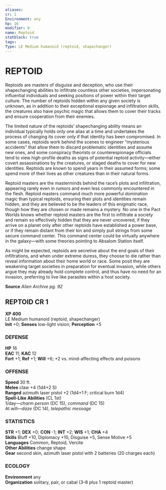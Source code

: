```yaml
---
aliases: 
cr: 1
Environment: any
hp: 16
modifier: 0
name: Reptoid
statblock: true
tags: 
Type: LE Medium humanoid (reptoid, shapechanger)  
---
```

# REPTOID
Reptoids are masters of disguise and deception, who use their shapechanging abilities to infiltrate countless other societies, impersonating influential individuals and seeking positions of power within their target culture. The number of reptoids hidden within any given society is unknown, as in addition to their exceptional espionage and infiltration skills, the creatures also have psychic magic that allows them to cover their tracks and ensure cooperation from their enemies.

The limited nature of the reptoids’ shapechanging ability means an individual typically holds only one alias at a time and undertakes the process of changing its cover only if that identity has been compromised. In some cases, reptoids work behind the scenes to engineer “mysterious accidents” that allow them to discard problematic identities and assume new ones, and some conspiracy theorists or counterespionage officials tend to view high-profile deaths as signs of potential reptoid activity—either covert assassinations by the creatures, or staged deaths to cover for new identities. Reptoids are known to spend years in their assumed forms; some spend more of their lives as other creatures than in their natural forms.

Reptoid masters are the masterminds behind the race’s plots and infiltration, appearing rarely even in rumors and even less commonly encountered in the flesh. Reptoid masters command much more powerful domination magic than typical reptoids, ensuring their plots and identities remain hidden, and they are believed to be the leaders of this enigmatic race, though how they are chosen or made remains a mystery. No one in the Pact Worlds knows whether reptoid masters are the first to infiltrate a society and remain so effectively hidden that they are never uncovered, if they arrive on a planet only after other reptoids have established a power base, or if they remain distant from their kin and simply pull strings from some secure command center. This command center could be virtually anywhere in the galaxy—with some theories pointing to Absalom Station itself.

As might be expected, reptoids are secretive about the end goals of their infiltrations, and when under extreme duress, they choose to die rather than reveal information about their home world or race. Some posit they are weakening target societies in preparation for eventual invasion, while others argue they may already hold complete control, and thus have no need for an invasion, preferring to live like parasites within a host society.

**Source** _Alien Archive pg. 92_

## REPTOID CR 1

**XP 400**  
LE Medium humanoid (reptoid, shapechanger)  
**Init** +0; **Senses** low-light vision; **Perception** +5  

### DEFENSE

**HP** 16  
**EAC** 11; **KAC** 12  
**Fort** +1; **Ref** +1; **Will** +6; +2 vs. mind-affecting effects and poisons  

### OFFENSE

**Speed** 30 ft.  
**Melee** claw +4 (1d4+2 S)  
**Ranged** azimuth laser pistol +2 (1d4+1 F; critical burn 1d4)  
**Spell-Like Abilities** (CL 1st)  
1/day—_charm person_ (DC 15), _command_ (DC 15)  
At will—_daze_ (DC 14), _telepathic message_

### STATISTICS

**STR** +1; **DEX** +0; **CON** -1; **INT** +2; **WIS** +1; **CHA** +4  
**Skills** Bluff +10, Diplomacy +10, Disguise +5, Sense Motive +5  
**Languages** Common, Reptoid, Vercite  
**Other Abilities** change shape  
**Gear** second skin, azimuth laser pistol with 2 batteries (20 charges each)

### ECOLOGY

**Environment** any  
**Organization** solitary, pair, or cabal (3–8 plus 1 reptoid master)
